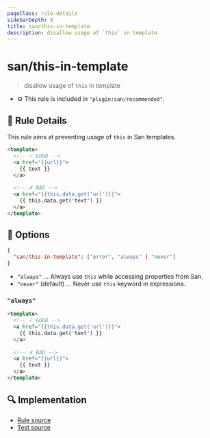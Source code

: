 ```yaml
---
pageClass: rule-details
sidebarDepth: 0
title: san/this-in-template
description: disallow usage of `this` in template
---
```

# san/this-in-template
> disallow usage of `this` in template

- :gear: This rule is included in `"plugin:san/recommended"`.

## :book: Rule Details

This rule aims at preventing usage of `this` in San templates.

<eslint-code-block :rules="{'san/this-in-template': ['error']}">

```html
<template>
  <!-- ✓ GOOD -->
  <a href="{{url}}">
    {{ text }}
  </a>
  
  <!-- ✗ BAD -->
  <a href="{{this.data.get('url')}}">
    {{ this.data.get('text') }}
  </a>
</template>
```

</eslint-code-block>

## :wrench: Options

```json
{
  "san/this-in-template": ["error", "always" | "never"]
}
```
- `"always"` ... Always use `this` while accessing properties from San.
- `"never"` (default) ... Never use `this` keyword in expressions.

### `"always"`

<eslint-code-block :rules="{'san/this-in-template': ['error', 'always']}">

```html
<template>
  <!-- ✓ GOOD -->
  <a href="{{this.data.get('url')}}">
    {{ this.data.get('text') }}
  </a>
  
  <!-- ✗ BAD -->
  <a href="{{url}}">
    {{ text }}
  </a>
</template>
```

</eslint-code-block>

## :mag: Implementation

- [Rule source](https://github.com/ecomfe/eslint-plugin-san/blob/main/lib/rules/this-in-template.js)
- [Test source](https://github.com/ecomfe/eslint-plugin-san/tree/main/__tests__/lib/rules/this-in-template.test.js)
